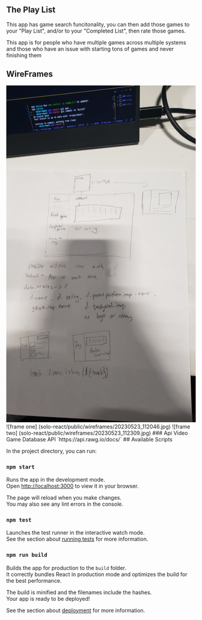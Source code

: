 ## The Play List
This app has game search funcitonality, you can then add those games to your "Play List", and/or to your "Completed List", then rate those games.

This app is for people who have multiple games across multiple systems and those who have an issue with starting tons of games and never finishing them
## WireFrames
<img src="/public/wireframes/20230523_112046.jpg" alt="Alt text" title="Optional title">
![frame one] (solo-react/public/wireframes/20230523_112046.jpg)
![frame two] (solo-react/public/wireframes/20230523_112309.jpg)
### Api
Video Game Database API
`https://api.rawg.io/docs/`
## Available Scripts

In the project directory, you can run:

### `npm start`

Runs the app in the development mode.\
Open [http://localhost:3000](http://localhost:3000) to view it in your browser.

The page will reload when you make changes.\
You may also see any lint errors in the console.

### `npm test`

Launches the test runner in the interactive watch mode.\
See the section about [running tests](https://facebook.github.io/create-react-app/docs/running-tests) for more information.

### `npm run build`

Builds the app for production to the `build` folder.\
It correctly bundles React in production mode and optimizes the build for the best performance.

The build is minified and the filenames include the hashes.\
Your app is ready to be deployed!

See the section about [deployment](https://facebook.github.io/create-react-app/docs/deployment) for more information.


